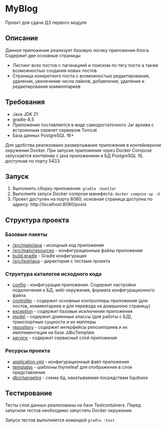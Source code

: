 # MyBlog
Проект для сдачи ДЗ первого модуля

## Описание
Данное приложение реализует базовую логику приложения блога. Содержит две основные страницы:
 - Листинг всех постов с пагинацией и поиском по тегу поста а также возможностью создания новых постов
 - Страница конкретного поста с возможностью редактирования, удаления, увеличения числа лайков, добавления, удаления и редактирования комментариев

## Требования
 - Java JDK 21
 - gradle-8.5
 - Приложение поставляется в виде самодостаточного Jar архива с встроенным сервлет сервером Tomcat
 - База данных PostgreSQL 16+

Для удобства реализовано развертывание приложения в контейнерном окружении Docker. При запуске приложения через Docker Compose запускается контейнер с java приложением и БД PostgreSQL 16, доступная по порту 5433.

## Запуск
1. Выполнить сборку приложения: `gradle :bootJar`
2. Выполните запуск Docker compose манифеста: `docker compose up -d`
3. Проект доступен на порту 8080, основная страница доступна по адресу: http://localhost:8080/posts

## Структура проекта
### Базовые пакеты
 - [/src/main/java](src/main/java) - исходный код приложения
 - [/src/main/resources](src/main/resources) - конфигурационные файлы приложения
 - [build.gradle](build.gradle) - Gradle конфигурация
 - [/src/test/java](src/test/java) - директория с тестами проекта

### Структура каталогов исходного кода
 - [config](src/main/java/ru/girqa/myblog/config) - конфигурация приложения. Содержит настройки подключения к БД, web-окружения, формата конфигурационного файла
 - [controller](src/main/java/ru/girqa/myblog/controller) - содержит основные контроллеры приложения (для постов, комментариев и для перевода на домашнюю страницу)
 - [exception](src/main/java/ru/girqa/myblog/exception) - содержит базовые исключения приложения
 - [model](src/main/java/ru/girqa/myblog/model) - содержит доменные классы (для работы с БД), транспортные сущности и их мапперы
 - [repository](src/main/java/ru/girqa/myblog/repository) - содержит интерфейсы репозиториев и их имплементации на базе JdbcTemplate
 - [service](src/main/java/ru/girqa/myblog/service) - содержит сервисный слой приложения

### Ресурсы проекта
 - [application.yml](src/main/resources/application.yml) - конфигурационный файл приложения
 - [templates](src/main/resources/templates) - шаблоны thymeleaf для отображения в слое представления
 - [db/changelog](src/main/resources/db/changelog) - схема бд, накатываемая посредствам liquibase

## Тестирование
Тесты слоя данных реализованы на базе Testcontainers. Перед запуском тестов необходимо запустить Docker окружение.

Запуск тестов выполняется командой `gradle :test`


